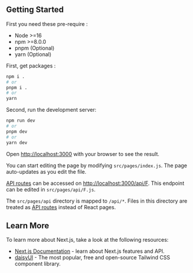 ## Getting Started

First you need these pre-require :

- Node >=16
- npm >=8.0.0
- pnpm (Optional)
- yarn (Optional)

First, get packages :

```bash
npm i .
# or
pnpm i .
# or
yarn
```

Second, run the development server:

```bash
npm run dev
# or
pnpm dev
# or
yarn dev
```

Open [http://localhost:3000](http://localhost:3000) with your browser to see the result.

You can start editing the page by modifying `src/pages/index.js`. The page auto-updates as you edit the file.

[API routes](https://nextjs.org/docs/api-routes/introduction) can be accessed on [http://localhost:3000/api/F](http://localhost:3000/api/F). This endpoint can be edited in `src/pages/api/F.js`.

The `src/pages/api` directory is mapped to `/api/*`. Files in this directory are treated as [API routes](https://nextjs.org/docs/api-routes/introduction) instead of React pages.

## Learn More

To learn more about Next.js, take a look at the following resources:

- [Next.js Documentation](https://nextjs.org/docs) - learn about Next.js features and API.
- [daisyUI](https://daisyui.com/) - The most popular, free and open-source Tailwind CSS component library.
